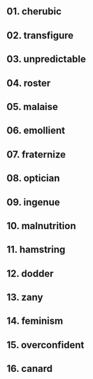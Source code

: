 ## 01. cherubic

## 02. transfigure

## 03. unpredictable

## 04. roster

## 05. malaise

## 06. emollient

## 07. fraternize

## 08. optician

## 09. ingenue

## 10. malnutrition

## 11. hamstring

## 12. dodder

## 13. zany

## 14. feminism

## 15. overconfident

## 16. canard
